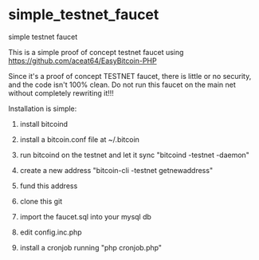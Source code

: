 # simple_testnet_faucet
simple testnet faucet

This is a simple proof of concept testnet faucet using https://github.com/aceat64/EasyBitcoin-PHP


Since it's a proof of concept TESTNET faucet, there is little or no security, and the code isn't 100% clean. Do not run this faucet on the main net without completely rewriting it!!!


Installation is simple:

1) install bitcoind

2) install a bitcoin.conf file at ~/.bitcoin

3) run bitcoind on the testnet and let it sync "bitcoind -testnet -daemon"

4) create a new address "bitcoin-cli -testnet getnewaddress"

5) fund this address

6) clone this git

7) import the faucet.sql into your mysql db

8) edit config.inc.php

9) install a cronjob running "php cronjob.php"
